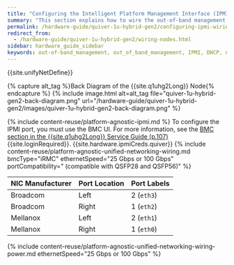 ```yaml
---
title: "Configuring the Intelligent Platform Management Interface (IPMI) and Wiring Your Quiver 1U Hybrid Gen2 Nodes"
summary: "This section explains how to wire the out-of-band management (IPMI) port, 25 Gbps or 100 Gbps ports, and power on Quiver 1UH Gen2 nodes."
permalink: /hardware-guide/quiver-1u-hybrid-gen2/configuring-ipmi-wiring-nodes.html
redirect_from:
  - /hardware-guide/quiver-1u-hybrid-gen2/wiring-nodes.html
sidebar: hardware_guide_sidebar
keywords: out-of-band_management, out_of_band_management, IPMI, DHCP, network, networking, LAN, ipmitool, 100 Gbps, Ethernet, power, Quiver_1U_Hybrid_Gen2, Quiver, Quiver_1UH, QVRG2-96T, QVRG2-240T, QVRG296T, QVRG2240T
---
```


{{site.unifyNetDefine}}

{% capture alt_tag %}Back Diagram of the {{site.q1uhg2Long}} Node{% endcapture %}
{% include image.html alt=alt_tag file="quiver-1u-hybrid-gen2-back-diagram.png" url="/hardware-guide/quiver-1u-hybrid-gen2/images/quiver-1u-hybrid-gen2-back-diagram.png" %}

{% include content-reuse/platform-agnostic-ipmi.md %}
To configure the IPMI port, you must use the BMC UI. For more information, see the [BMC section in the {{site.q1uhg2Long}} Service Guide (p.107)](https://care.qumulo.com/hc/en-us/articles/19236348044947-Quiver-1U-Hybrid-Gen2-Service-Guide) {{site.loginRequired}}. {{site.hardware.ipmiCreds.quiver}}
{% include content-reuse/platform-agnostic-unified-networking-wiring.md bmcType="iRMC" ethernetSpeed="25 Gbps or 100 Gbps" portCompatibility=" (compatible with QSFP28 and QSFP56)" %}

| NIC Manufacturer | Port Location | Port Labels |
| ---------------- | ------------- | ----------- |
| Broadcom         | Left          | 2 (`eth3`)  |
| Broadcom         | Right         | 1 (`eth2`)  |
| Mellanox         | Left          | 2 (`eth1`)  |
| Mellanox         | Right         | 1 (`eth0`)  |

{% include content-reuse/platform-agnostic-unified-networking-wiring-power.md ethernetSpeed="25 Gbps or 100 Gbps" %}
